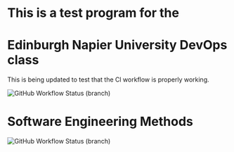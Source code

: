 # This is a test program for the 
# Edinburgh Napier University DevOps class

This is being updated to test that the Cl workflow is properly working.

![GitHub Workflow Status (branch)](https://img.shields.io/github/actions/workflow/status/darien-young/sem/main.yml?branch=master)

# Software Engineering Methods
![GitHub Workflow Status (branch)](https://img.shields.io/github/actions/workflow/status/darien-young/sem/main.yml?branch=<branch>)